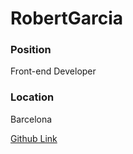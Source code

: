 # RobertGarcia	

### Position

Front-end Developer

### Location

Barcelona

[Github Link](https://github.com/PixoDev)